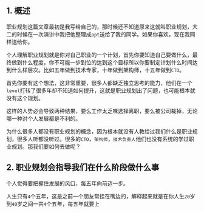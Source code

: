 ## 1. 概述

职业规划这篇文章最初是我写给自己的，那时候还不知道原来这就叫职业规划，大二的时候在一次演讲中我把他整理成```ppt```送给了我的同学。如果你喜欢，现在我同样送给你。

个人理解职业规划就是你对自己职业的一个计划，首先你要知道自己要做什么，最终做到什么程度，你不可能一步到位的达到这个目标所以你要制定计划什么时间达到什么样层次。比如五年做到技术专家，十年做到架构师，十五年做到```CTO```。

首先你要有这个想法，这非常重要，很多人都缺乏独立思考的能力，他们在一个```level```打转了很多年却不知道如何提升，这就是职业规划出了问题，也可能根本就没有这个规划。

这样的人势必会导致两种结果，要么工作太乏味选择离职，要么被公司裁掉，无论哪一种对个人发展都是不利的。

为什么很多人都没有职业规划的概念，因为根本就没有人教给过我们什么是职业规划，很多人听都没听过。很多的```CTO```，```架构师```，```技术负责人```他们也没有系统的学过职业规划。那我们要如何去做呢？

## 2. 职业规划会指导我们在什么阶段做什么事

个人觉得要把握住发展的风口，每五年向前迈一步。

人生只有```4```个五年，这是之前一个朋友常挂在嘴边的，解释起来就是在你人生```20```岁到```40```岁之间一共```4```个五年，每五年就要上